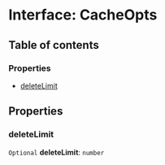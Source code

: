 # Interface: CacheOpts

## Table of contents

### Properties

* [deleteLimit](/auto-docs/editor/interfaces/CacheOpts.md#deletelimit)

## Properties

### deleteLimit

`Optional` **deleteLimit**: `number`
